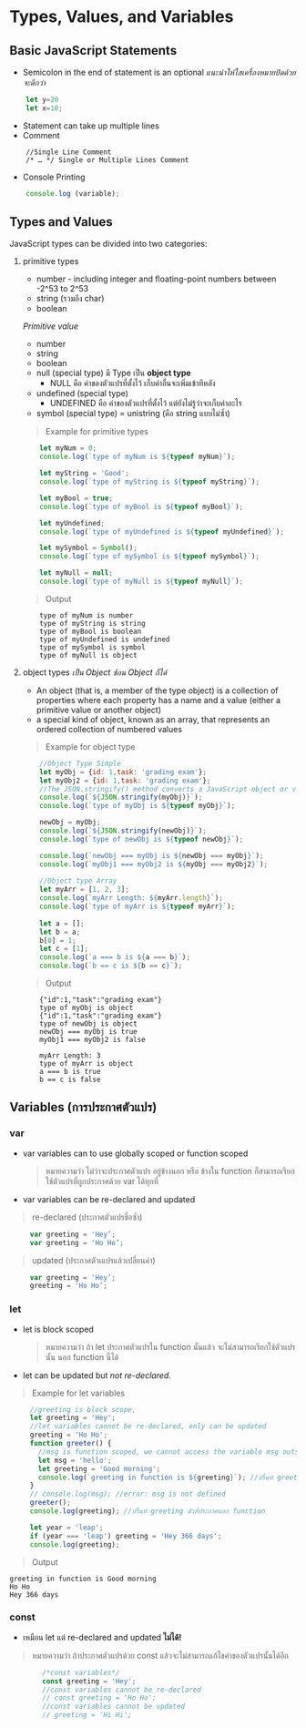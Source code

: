 # Types, Values, and Variables
## Basic JavaScript Statements
* Semicolon in the end of statement is an optional 
    _แนะนำให้ใสเครื่องหมายปิดด้วยจะดีกว่า_
```javascript
    let y=20
    let x=10; 
```
* Statement can take up multiple lines
* Comment
```
    //Single Line Comment
    /* … */ Single or Multiple Lines Comment
```
* Console Printing
```javascript
    console.log (variable);
```
## Types and Values
JavaScript types can be divided into two categories:
1. primitive types
    * number - including integer and floating-point numbers between -2^53 to 2^53
    * string (รวมถึง char)
    * boolean 
    
    _Primitive value_
    * number
    * string
    * boolean
    * null (special type) มี Type เป็น **object type** 
        * NULL คือ ค่าของตัวแปรที่ตั้งไว้ เก็บค่าอื่นจะเพิ่มเข้าทีหลัง
    * undefined (special type) 
        * UNDEFINED คือ ค่าของตัวแปรที่ตั้งไว้ แต่ยังไม่รู้ว่าจะเก็บค่าอะไร
    * symbol (special type) = unistring (คือ string แบบไม่ซ้ำ)
    > Example for primitive types
    ```javascript
        let myNum = 0;
        console.log(`type of myNum is ${typeof myNum}`);

        let myString = 'Good';
        console.log(`type of myString is ${typeof myString}`);

        let myBool = true;
        console.log(`type of myBool is ${typeof myBool}`);

        let myUndefined;
        console.log(`type of myUndefined is ${typeof myUndefined}`);

        let mySymbol = Symbol();
        console.log(`type of mySymbol is ${typeof mySymbol}`);

        let myNull = null;
        console.log(`type of myNull is ${typeof myNull}`);
    ```
    > Output
    ```
        type of myNum is number
        type of myString is string
        type of myBool is boolean
        type of myUndefined is undefined
        type of mySymbol is symbol
        type of myNull is object
    ```
    
2. object types  _เป็น Object ซ้อน Object ก็ได้_
    * An object (that is, a member of the type object) is a collection of properties where each property has a name and a value (either a primitive value or another object)
    * a special kind of object, known as an array, that represents an ordered collection of numbered values
    > Example for object type
    ```JavaScript
        //Object Type Simple
        let myObj = {id: 1,task: 'grading exam'};
        let myObj2 = {id: 1,task: 'grading exam'};
        //The JSON.stringify() method converts a JavaScript object or value to a JSON string
        console.log(`${JSON.stringify(myObj)}`);
        console.log(`type of myObj is ${typeof myObj}`);

        newObj = myObj;
        console.log(`${JSON.stringify(newObj)}`);
        console.log(`type of newObj is ${typeof newObj}`);

        console.log(`newObj === myObj is ${newObj === myObj}`);
        console.log(`myObj1 === myObj2 is ${myObj === myObj2}`);
        
        //Object type Array
        let myArr = [1, 2, 3];
        console.log(`myArr Length: ${myArr.length}`);
        console.log(`type of myArr is ${typeof myArr}`);
        
        let a = [];
        let b = a;
        b[0] = 1;
        let c = [1];
        console.log(`a === b is ${a === b}`);
        console.log(`b == c is ${b == c}`);
    ```
    > Output
    ```
        {"id":1,"task":"grading exam"}
        type of myObj is object
        {"id":1,"task":"grading exam"}
        type of newObj is object
        newObj === myObj is true
        myObj1 === myObj2 is false
        
        myArr Length: 3
        type of myArr is object
        a === b is true
        b == c is false
    ```
## Variables (การประกาศตัวแปร)
### var
* var variables can to use globally scoped or function scoped 
  > หมายความว่า ไม่ว่าจะประกาศตัวแปร อยู่ข้างนอก หรือ ข้างใน function ก็สามารถเรียกใช้ตัวแปรที่ถูกประกาศด้วย var ได้ทุกที่
* var variables can be re-declared and updated
> re-declared (ประกาศตัวแปรชื่อซ้ำ)
   ```JavaScript
        var greeting = 'Hey’;
        var greeting = 'Ho Ho’;
   ```
> updated (ประกาศตัวเแปรแล้วเปลี่ยนค่า)
   ```JavaScript
        var greeting = 'Hey’;
        greeting = 'Ho Ho’;
   ```
### let
* let is block scoped
    > หมายความว่า ถ้า let ประกาศตัวแปรใน function นั้นแล้ว จะไม่สามารถเรียกใช้ตัวแปรนั้น นอก function นี้ได้
* let can be updated but *not re-declared.*
> Example for let variables
   ```JavaScript
        //greeting is block scope,
        let greeting = 'Hey';
        //let variables cannot be re-declared, only can be updated
        greeting = 'Ho Ho';
        function greeter() {
          //msg is function scoped, we cannot access the variable msg outside of a function
          let msg = 'hello';
          let greeting = 'Good morning';
          console.log(`greeting in function is ${greeting}`); //ปริ้นท์ greeting ตัวที่ประกาศใน function
        }
        // console.log(msg); //error: msg is not defined
        greeter();
        console.log(greeting); //ปริ้นท์ greeting ตัวที่ประกาศนอก function

        let year = 'leap';
        if (year === 'leap') greeting = 'Hey 366 days';
        console.log(greeting);
   ```
> Output
   ```
   greeting in function is Good morning 
   Ho Ho 
   Hey 366 days
   ```
### const
* เหมือน let แต่ re-declared and updated **ไม่ได้!**
> หมายความว่า ถ้าประกาศตัวแปรด้วย const แล้วจะไม่สามารถแก้ไขค่าของตัวแปรนั้นได้อีก
```JavaScript
        /*const variables*/
        const greeting = 'Hey';
        //const variables cannot be re-declared
        // const greeting = 'Ho Ho';
        //const variables cannot be updated
        // greeting = 'Hi Hi';
```
